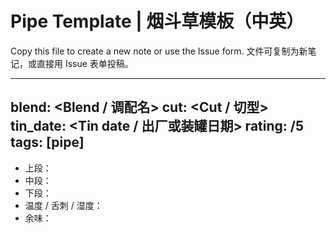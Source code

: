 # Pipe Template | 烟斗草模板（中英）

Copy this file to create a new note or use the Issue form. 文件可复制为新笔记，或直接用 Issue 表单投稿。

---
blend: <Blend / 调配名>
cut: <Cut / 切型>
tin_date: <Tin date / 出厂或装罐日期>
rating: <score>/5
tags: [pipe]
---

- 上段：
- 中段：
- 下段：
- 温度 / 舌刺 / 湿度：
- 余味：
